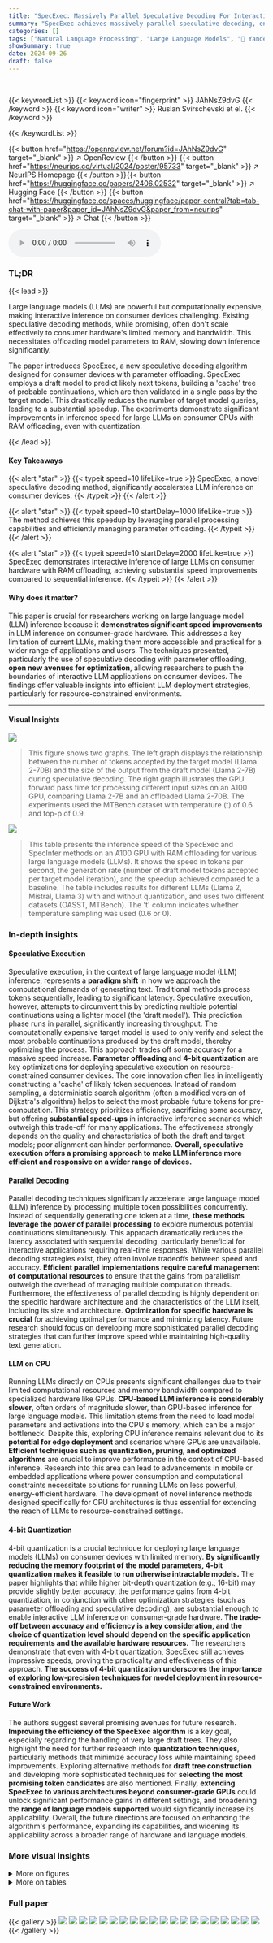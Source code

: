 ```yaml
---
title: "SpecExec: Massively Parallel Speculative Decoding For Interactive LLM Inference on Consumer Devices"
summary: "SpecExec achieves massively parallel speculative decoding, enabling interactive 50B+ parameter LLM inference on consumer devices at 4-6 tokens/second."
categories: []
tags: ["Natural Language Processing", "Large Language Models", "🏢 Yandex HSE University",]
showSummary: true
date: 2024-09-26
draft: false
---
```


<br>

{{< keywordList >}}
{{< keyword icon="fingerprint" >}} JAhNsZ9dvG {{< /keyword >}}
{{< keyword icon="writer" >}} Ruslan Svirschevski et el. {{< /keyword >}}
 
{{< /keywordList >}}

{{< button href="https://openreview.net/forum?id=JAhNsZ9dvG" target="_blank" >}}
↗ OpenReview
{{< /button >}}
{{< button href="https://neurips.cc/virtual/2024/poster/95733" target="_blank" >}}
↗ NeurIPS Homepage
{{< /button >}}{{< button href="https://huggingface.co/papers/2406.02532" target="_blank" >}}
↗ Hugging Face
{{< /button >}}
{{< button href="https://huggingface.co/spaces/huggingface/paper-central?tab=tab-chat-with-paper&paper_id=JAhNsZ9dvG&paper_from=neurips" target="_blank" >}}
↗ Chat
{{< /button >}}



<audio controls>
    <source src="https://ai-paper-reviewer.com/JAhNsZ9dvG/podcast.wav" type="audio/wav">
    Your browser does not support the audio element.
</audio>


### TL;DR


{{< lead >}}

Large language models (LLMs) are powerful but computationally expensive, making interactive inference on consumer devices challenging. Existing speculative decoding methods, while promising, often don't scale effectively to consumer hardware's limited memory and bandwidth.  This necessitates offloading model parameters to RAM, slowing down inference significantly.

The paper introduces SpecExec, a new speculative decoding algorithm designed for consumer devices with parameter offloading. SpecExec employs a draft model to predict likely next tokens, building a 'cache' tree of probable continuations, which are then validated in a single pass by the target model.  This drastically reduces the number of target model queries, leading to a substantial speedup. The experiments demonstrate significant improvements in inference speed for large LLMs on consumer GPUs with RAM offloading, even with quantization.

{{< /lead >}}


#### Key Takeaways

{{< alert "star" >}}
{{< typeit speed=10 lifeLike=true >}} SpecExec, a novel speculative decoding method, significantly accelerates LLM inference on consumer devices. {{< /typeit >}}
{{< /alert >}}

{{< alert "star" >}}
{{< typeit speed=10 startDelay=1000 lifeLike=true >}} The method achieves this speedup by leveraging parallel processing capabilities and efficiently managing parameter offloading. {{< /typeit >}}
{{< /alert >}}

{{< alert "star" >}}
{{< typeit speed=10 startDelay=2000 lifeLike=true >}} SpecExec demonstrates interactive inference of large LLMs on consumer hardware with RAM offloading, achieving substantial speed improvements compared to sequential inference. {{< /typeit >}}
{{< /alert >}}

#### Why does it matter?
This paper is crucial for researchers working on large language model (LLM) inference because it **demonstrates significant speed improvements** in LLM inference on consumer-grade hardware.  This addresses a key limitation of current LLMs, making them more accessible and practical for a wider range of applications and users.  The techniques presented, particularly the use of speculative decoding with parameter offloading, **open new avenues for optimization**, allowing researchers to push the boundaries of interactive LLM applications on consumer devices. The findings offer valuable insights into efficient LLM deployment strategies, particularly for resource-constrained environments.

------
#### Visual Insights



![](https://ai-paper-reviewer.com/JAhNsZ9dvG/figures_1_1.jpg)

> This figure shows two graphs. The left graph displays the relationship between the number of tokens accepted by the target model (Llama 2-70B) and the size of the output from the draft model (Llama 2-7B) during speculative decoding.  The right graph illustrates the GPU forward pass time for processing different input sizes on an A100 GPU, comparing Llama 2-7B and an offloaded Llama 2-70B.  The experiments used the MTBench dataset with temperature (t) of 0.6 and top-p of 0.9.





![](https://ai-paper-reviewer.com/JAhNsZ9dvG/tables_5_1.jpg)

> This table presents the inference speed of the SpecExec and SpecInfer methods on an A100 GPU with RAM offloading for various large language models (LLMs).  It shows the speed in tokens per second, the generation rate (number of draft model tokens accepted per target model iteration), and the speedup achieved compared to a baseline. The table includes results for different LLMs (Llama 2, Mistral, Llama 3) with and without quantization, and uses two different datasets (OASST, MTBench).  The 't' column indicates whether temperature sampling was used (0.6 or 0).





### In-depth insights


#### Speculative Execution
Speculative execution, in the context of large language model (LLM) inference, represents a **paradigm shift** in how we approach the computational demands of generating text.  Traditional methods process tokens sequentially, leading to significant latency. Speculative execution, however, attempts to circumvent this by predicting multiple potential continuations using a lighter model (the 'draft model'). This prediction phase runs in parallel, significantly increasing throughput.  The computationally expensive target model is used to only verify and select the most probable continuations produced by the draft model, thereby optimizing the process. This approach trades off some accuracy for a massive speed increase.  **Parameter offloading** and **4-bit quantization** are key optimizations for deploying speculative execution on resource-constrained consumer devices.  The core innovation often lies in intelligently constructing a 'cache' of likely token sequences.  Instead of random sampling, a deterministic search algorithm (often a modified version of Dijkstra's algorithm) helps to select the most probable future tokens for pre-computation.  This strategy prioritizes efficiency, sacrificing some accuracy, but offering **substantial speed-ups** in interactive inference scenarios which outweigh this trade-off for many applications.  The effectiveness strongly depends on the quality and characteristics of both the draft and target models; poor alignment can hinder performance.  **Overall, speculative execution offers a promising approach to make LLM inference more efficient and responsive on a wider range of devices.**

#### Parallel Decoding
Parallel decoding techniques significantly accelerate large language model (LLM) inference by processing multiple token possibilities concurrently.  Instead of sequentially generating one token at a time, **these methods leverage the power of parallel processing** to explore numerous potential continuations simultaneously.  This approach dramatically reduces the latency associated with sequential decoding, particularly beneficial for interactive applications requiring real-time responses. While various parallel decoding strategies exist, they often involve tradeoffs between speed and accuracy.  **Efficient parallel implementations require careful management of computational resources** to ensure that the gains from parallelism outweigh the overhead of managing multiple computation threads.  Furthermore, the effectiveness of parallel decoding is highly dependent on the specific hardware architecture and the characteristics of the LLM itself, including its size and architecture.  **Optimization for specific hardware is crucial** for achieving optimal performance and minimizing latency.  Future research should focus on developing more sophisticated parallel decoding strategies that can further improve speed while maintaining high-quality text generation.

#### LLM on CPU
Running LLMs directly on CPUs presents significant challenges due to their limited computational resources and memory bandwidth compared to specialized hardware like GPUs.  **CPU-based LLM inference is considerably slower**, often orders of magnitude slower, than GPU-based inference for large language models.  This limitation stems from the need to load model parameters and activations into the CPU's memory, which can be a major bottleneck.  Despite this, exploring CPU inference remains relevant due to its **potential for edge deployment** and scenarios where GPUs are unavailable.  **Efficient techniques such as quantization, pruning, and optimized algorithms** are crucial to improve performance in the context of CPU-based inference.  Research into this area can lead to advancements in mobile or embedded applications where power consumption and computational constraints necessitate solutions for running LLMs on less powerful, energy-efficient hardware. The development of novel inference methods designed specifically for CPU architectures is thus essential for extending the reach of LLMs to resource-constrained settings.

#### 4-bit Quantization
4-bit quantization is a crucial technique for deploying large language models (LLMs) on consumer devices with limited memory.  **By significantly reducing the memory footprint of the model parameters, 4-bit quantization makes it feasible to run otherwise intractable models.** The paper highlights that while higher bit-depth quantization (e.g., 16-bit) may provide slightly better accuracy, the performance gains from 4-bit quantization, in conjunction with other optimization strategies (such as parameter offloading and speculative decoding), are substantial enough to enable interactive LLM inference on consumer-grade hardware.  **The trade-off between accuracy and efficiency is a key consideration, and the choice of quantization level should depend on the specific application requirements and the available hardware resources.** The researchers demonstrate that even with 4-bit quantization, SpecExec still achieves impressive speeds, proving the practicality and effectiveness of this approach.  **The success of 4-bit quantization underscores the importance of exploring low-precision techniques for model deployment in resource-constrained environments.**

#### Future Work
The authors suggest several promising avenues for future research.  **Improving the efficiency of the SpecExec algorithm** is a key goal, especially regarding the handling of very large draft trees.  They also highlight the need for further research into **quantization techniques**, particularly methods that minimize accuracy loss while maintaining speed improvements.  Exploring alternative methods for **draft tree construction** and developing more sophisticated techniques for **selecting the most promising token candidates** are also mentioned.  Finally, **extending SpecExec to various architectures beyond consumer-grade GPUs** could unlock significant performance gains in different settings, and broadening the **range of language models supported** would significantly increase its applicability. Overall, the future directions are focused on enhancing the algorithm's performance, expanding its capabilities, and widening its applicability across a broader range of hardware and language models.


### More visual insights

<details>
<summary>More on figures
</summary>


![](https://ai-paper-reviewer.com/JAhNsZ9dvG/figures_3_1.jpg)

> This figure compares the cumulative probability of the most likely tokens generated by the Llama-2 70B Chat model to the cumulative probability of tokens selected by various draft models (Llama-2 7B, Llama-2 13B, TinyLlama 1B, and JackFram 160M).  The x-axis represents the number of tokens considered (Top-k), while the y-axis shows the cumulative probability. The results are based on the OASST1 dataset.  The figure demonstrates how well different draft models can predict the high-probability tokens of the target Llama-2 70B Chat model.


![](https://ai-paper-reviewer.com/JAhNsZ9dvG/figures_7_1.jpg)

> This figure compares the performance of SpecExec and SpecInfer in terms of the number of generated tokens per step, varying the size of the draft model's output.  The x-axis represents the draft model output size (in tokens), and the y-axis shows the number of generated tokens per step. Two subfigures are presented, one for a setting with temperature 0.6 and top_p 0.9, and another with temperature 0. The results demonstrate that SpecExec consistently outperforms SpecInfer, particularly as the draft budget increases, showcasing its efficiency in speculative decoding with larger draft sizes.


![](https://ai-paper-reviewer.com/JAhNsZ9dvG/figures_7_2.jpg)

> This figure shows the relationship between the number of tokens generated per step and the size of the draft model's output.  It compares the performance of SpecExec and SpecInfer, two speculative decoding algorithms, using Llama 2-7B Chat as the draft model and Llama 2-70B Chat as the target model. The experiment uses the MTBench dataset, and the results are obtained using an A100 GPU.  The graph illustrates that SpecExec consistently outperforms SpecInfer, particularly when the draft budget size is large.


![](https://ai-paper-reviewer.com/JAhNsZ9dvG/figures_9_1.jpg)

> This figure shows the performance comparison of SpecExec and SpecInfer in terms of generated tokens per step and inference speed (tokens per second) with varying draft model output sizes.  The experiment uses Llama 2-7B Chat as the draft model and Llama 2-70B Chat as the target model on the MTBench dataset, performed on an A100 GPU.  The results demonstrate the effect of the draft budget size on the efficiency of speculative decoding algorithms.


![](https://ai-paper-reviewer.com/JAhNsZ9dvG/figures_16_1.jpg)

> This flowchart shows the steps of the Speculative Execution algorithm.  It starts by generating text and building a tree using a draft model and pre-filling a cache of probabilities from the target model. It then attempts to sample the next token from the cache. If successful, the token is added to the output sequence; otherwise, the algorithm recalculates the cache. The process continues until a stop condition is met, at which point the output sequence is returned. This approach aims to improve the speed and efficiency of large language model inference by predicting and caching likely next tokens. 


![](https://ai-paper-reviewer.com/JAhNsZ9dvG/figures_18_1.jpg)

> This figure shows the relationship between the number of accepted tokens and the size of the draft model output for four different draft models: Llama 2 13b chat, Llama 2 7b chat, TinyLlama 1.1B Chat, and JackFram/llama-160m.  The x-axis represents the draft model output size in tokens, and the y-axis shows the number of accepted tokens.  The figure demonstrates that larger draft models generally lead to a higher number of accepted tokens.  The results highlight the effectiveness of larger, more capable draft models in SpecExec for improving the acceptance rate during speculative decoding.


![](https://ai-paper-reviewer.com/JAhNsZ9dvG/figures_18_2.jpg)

> This figure shows the relationship between the draft budget size and the generation rate (number of tokens generated per step) for two different speculative decoding methods, SpecExec and SpecInfer.  The experiment uses Llama 2-7B Chat as the draft model and Llama 2-70B Chat as the target model with the MTBench dataset, using an A100 GPU. It demonstrates how the number of generated tokens per step changes as the size of the draft model output increases for each method. The results show how SpecExec outperforms SpecInfer, especially with larger draft sizes. This comparison highlights the performance advantage of SpecExec in handling large draft budgets.


![](https://ai-paper-reviewer.com/JAhNsZ9dvG/figures_19_1.jpg)

> This figure shows the impact of token penalties on the performance of SpecExec and SpecInfer.  Two different penalty schemes were tested: one where tokens starting with the letter 'r' were penalized, and another where all tokens containing the letter 'r' were penalized. The results demonstrate that SpecExec is more robust to token penalties than SpecInfer, maintaining a higher acceptance rate even with heavier penalties.


</details>




<details>
<summary>More on tables
</summary>


![](https://ai-paper-reviewer.com/JAhNsZ9dvG/tables_8_1.jpg)
> This table presents the inference speed results obtained using Speculative Execution (SpecExec) and SpecInfer methods on an A100 GPU with RAM offloading.  The experiments were conducted using several large language models (LLMs) in both Chat and Instruct configurations. The table shows the inference speed (tokens per second), generation rate (average number of draft tokens accepted per target model iteration), the draft model budget size, and the speedup achieved compared to a baseline method (SpecInfer).

![](https://ai-paper-reviewer.com/JAhNsZ9dvG/tables_8_2.jpg)
> This table presents the inference speed of the SpecExec model on various consumer-grade GPUs with offloading enabled. It uses the Llama 2 70B-GPTQ model as the target model and the OpenAssistant dataset for evaluation.  The table shows the generation rate (tokens per second) and speedup compared to a baseline (SpecInfer).  Different draft models and budget sizes are tested, demonstrating the effects of hardware and parameter choices on performance.

![](https://ai-paper-reviewer.com/JAhNsZ9dvG/tables_9_1.jpg)
> This table presents the inference speed of the SpecExec model on various consumer-grade GPUs using offloading.  It shows the impact of different GPUs (RTX 4090, RTX 4060, RTX 3090, and RTX 2080Ti) and draft model choices (Llama 2-7B and ShearedLlama-1.3B) on the generation rate (tokens per second) and speedup compared to a baseline. The budget refers to the number of tokens considered in the draft tree. The table highlights the effectiveness of SpecExec across various hardware configurations, showcasing its potential for interactive LLM inference on consumer-grade devices.

![](https://ai-paper-reviewer.com/JAhNsZ9dvG/tables_19_1.jpg)
> This table presents the results of experiments evaluating the inference speed of SpecExec without offloading, using an A100 GPU. It shows the generation rate (average number of draft model tokens accepted per target model iteration), speed in tokens per second, and speedup compared to a baseline for different models (SL-1.3B / Vicuna-33B), datasets (OASST-1, C4, WikiText-2), and temperature settings (t = 0.6 and t = 0). The budget refers to the maximum number of tokens in the draft tree.

</details>




### Full paper

{{< gallery >}}
<img src="https://ai-paper-reviewer.com/JAhNsZ9dvG/1.png" class="grid-w50 md:grid-w33 xl:grid-w25" />
<img src="https://ai-paper-reviewer.com/JAhNsZ9dvG/2.png" class="grid-w50 md:grid-w33 xl:grid-w25" />
<img src="https://ai-paper-reviewer.com/JAhNsZ9dvG/3.png" class="grid-w50 md:grid-w33 xl:grid-w25" />
<img src="https://ai-paper-reviewer.com/JAhNsZ9dvG/4.png" class="grid-w50 md:grid-w33 xl:grid-w25" />
<img src="https://ai-paper-reviewer.com/JAhNsZ9dvG/5.png" class="grid-w50 md:grid-w33 xl:grid-w25" />
<img src="https://ai-paper-reviewer.com/JAhNsZ9dvG/6.png" class="grid-w50 md:grid-w33 xl:grid-w25" />
<img src="https://ai-paper-reviewer.com/JAhNsZ9dvG/7.png" class="grid-w50 md:grid-w33 xl:grid-w25" />
<img src="https://ai-paper-reviewer.com/JAhNsZ9dvG/8.png" class="grid-w50 md:grid-w33 xl:grid-w25" />
<img src="https://ai-paper-reviewer.com/JAhNsZ9dvG/9.png" class="grid-w50 md:grid-w33 xl:grid-w25" />
<img src="https://ai-paper-reviewer.com/JAhNsZ9dvG/10.png" class="grid-w50 md:grid-w33 xl:grid-w25" />
<img src="https://ai-paper-reviewer.com/JAhNsZ9dvG/11.png" class="grid-w50 md:grid-w33 xl:grid-w25" />
<img src="https://ai-paper-reviewer.com/JAhNsZ9dvG/12.png" class="grid-w50 md:grid-w33 xl:grid-w25" />
<img src="https://ai-paper-reviewer.com/JAhNsZ9dvG/13.png" class="grid-w50 md:grid-w33 xl:grid-w25" />
<img src="https://ai-paper-reviewer.com/JAhNsZ9dvG/14.png" class="grid-w50 md:grid-w33 xl:grid-w25" />
<img src="https://ai-paper-reviewer.com/JAhNsZ9dvG/15.png" class="grid-w50 md:grid-w33 xl:grid-w25" />
<img src="https://ai-paper-reviewer.com/JAhNsZ9dvG/16.png" class="grid-w50 md:grid-w33 xl:grid-w25" />
<img src="https://ai-paper-reviewer.com/JAhNsZ9dvG/17.png" class="grid-w50 md:grid-w33 xl:grid-w25" />
<img src="https://ai-paper-reviewer.com/JAhNsZ9dvG/18.png" class="grid-w50 md:grid-w33 xl:grid-w25" />
<img src="https://ai-paper-reviewer.com/JAhNsZ9dvG/19.png" class="grid-w50 md:grid-w33 xl:grid-w25" />
<img src="https://ai-paper-reviewer.com/JAhNsZ9dvG/20.png" class="grid-w50 md:grid-w33 xl:grid-w25" />
{{< /gallery >}}